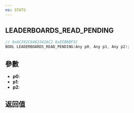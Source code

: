 ```yaml
---
ns: STATS
---
```

## LEADERBOARDS_READ_PENDING

```c
// 0xAC392C8483342AC2 0xEEB8BF5C
BOOL LEADERBOARDS_READ_PENDING(Any p0, Any p1, Any p2);
```


## 參數
* **p0**: 
* **p1**: 
* **p2**: 

## 返回值
